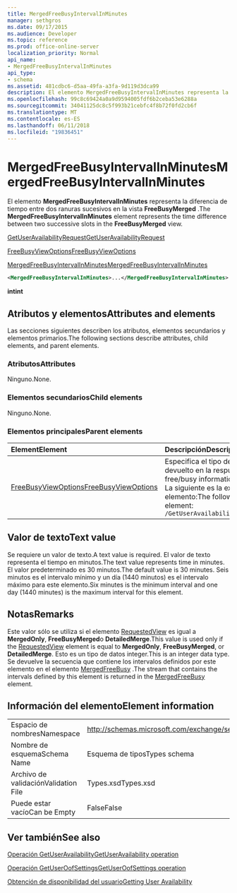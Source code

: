 ```yaml
---
title: MergedFreeBusyIntervalInMinutes
manager: sethgros
ms.date: 09/17/2015
ms.audience: Developer
ms.topic: reference
ms.prod: office-online-server
localization_priority: Normal
api_name:
- MergedFreeBusyIntervalInMinutes
api_type:
- schema
ms.assetid: 481cdbc6-d5aa-49fa-a3fa-9d119d3dca99
description: El elemento MergedFreeBusyIntervalInMinutes representa la diferencia de tiempo entre dos ranuras sucesivos en la vista FreeBusyMerged.
ms.openlocfilehash: 99c8c69424a0a9d9594005fdf6b2ceba53e6288a
ms.sourcegitcommit: 34041125dc8c5f993b21cebfc4f8b72f0fd2cb6f
ms.translationtype: MT
ms.contentlocale: es-ES
ms.lasthandoff: 06/11/2018
ms.locfileid: "19836451"
---
```

# <a name="mergedfreebusyintervalinminutes"></a><span data-ttu-id="82857-103">MergedFreeBusyIntervalInMinutes</span><span class="sxs-lookup"><span data-stu-id="82857-103">MergedFreeBusyIntervalInMinutes</span></span>

<span data-ttu-id="82857-104">El elemento **MergedFreeBusyIntervalInMinutes** representa la diferencia de tiempo entre dos ranuras sucesivos en la vista **FreeBusyMerged** .</span><span class="sxs-lookup"><span data-stu-id="82857-104">The **MergedFreeBusyIntervalInMinutes** element represents the time difference between two successive slots in the **FreeBusyMerged** view.</span></span> 
  
[<span data-ttu-id="82857-105">GetUserAvailabilityRequest</span><span class="sxs-lookup"><span data-stu-id="82857-105">GetUserAvailabilityRequest</span></span>](getuseravailabilityrequest.md)
  
[<span data-ttu-id="82857-106">FreeBusyViewOptions</span><span class="sxs-lookup"><span data-stu-id="82857-106">FreeBusyViewOptions</span></span>](freebusyviewoptions.md)
  
[<span data-ttu-id="82857-107">MergedFreeBusyIntervalInMinutes</span><span class="sxs-lookup"><span data-stu-id="82857-107">MergedFreeBusyIntervalInMinutes</span></span>](mergedfreebusyintervalinminutes.md)
  
```xml
<MergedFreeBusyIntervalInMinutes>...</MergedFreeBusyIntervalInMinutes>
```

 <span data-ttu-id="82857-108">**int**</span><span class="sxs-lookup"><span data-stu-id="82857-108">**int**</span></span>
## <a name="attributes-and-elements"></a><span data-ttu-id="82857-109">Atributos y elementos</span><span class="sxs-lookup"><span data-stu-id="82857-109">Attributes and elements</span></span>

<span data-ttu-id="82857-110">Las secciones siguientes describen los atributos, elementos secundarios y elementos primarios.</span><span class="sxs-lookup"><span data-stu-id="82857-110">The following sections describe attributes, child elements, and parent elements.</span></span>
  
### <a name="attributes"></a><span data-ttu-id="82857-111">Atributos</span><span class="sxs-lookup"><span data-stu-id="82857-111">Attributes</span></span>

<span data-ttu-id="82857-112">Ninguno.</span><span class="sxs-lookup"><span data-stu-id="82857-112">None.</span></span>
  
### <a name="child-elements"></a><span data-ttu-id="82857-113">Elementos secundarios</span><span class="sxs-lookup"><span data-stu-id="82857-113">Child elements</span></span>

<span data-ttu-id="82857-114">Ninguno.</span><span class="sxs-lookup"><span data-stu-id="82857-114">None.</span></span>
  
### <a name="parent-elements"></a><span data-ttu-id="82857-115">Elementos principales</span><span class="sxs-lookup"><span data-stu-id="82857-115">Parent elements</span></span>

|<span data-ttu-id="82857-116">**Element**</span><span class="sxs-lookup"><span data-stu-id="82857-116">**Element**</span></span>|<span data-ttu-id="82857-117">**Descripción**</span><span class="sxs-lookup"><span data-stu-id="82857-117">**Description**</span></span>|
|:-----|:-----|
|[<span data-ttu-id="82857-118">FreeBusyViewOptions</span><span class="sxs-lookup"><span data-stu-id="82857-118">FreeBusyViewOptions</span></span>](freebusyviewoptions.md) <br/> |<span data-ttu-id="82857-119">Especifica el tipo de información de libre/ocupado devuelto en la respuesta.</span><span class="sxs-lookup"><span data-stu-id="82857-119">Specifies the type of free/busy information returned in the response.</span></span>  <br/> <span data-ttu-id="82857-120">La siguiente es la expresión de XPath para este elemento:</span><span class="sxs-lookup"><span data-stu-id="82857-120">The following is the XPath to this element:</span></span>  <br/>  `/GetUserAvailabilityRequest/FreeBusyViewOptions` <br/> |
   
## <a name="text-value"></a><span data-ttu-id="82857-121">Valor de texto</span><span class="sxs-lookup"><span data-stu-id="82857-121">Text value</span></span>

<span data-ttu-id="82857-122">Se requiere un valor de texto.</span><span class="sxs-lookup"><span data-stu-id="82857-122">A text value is required.</span></span> <span data-ttu-id="82857-123">El valor de texto representa el tiempo en minutos.</span><span class="sxs-lookup"><span data-stu-id="82857-123">The text value represents time in minutes.</span></span> <span data-ttu-id="82857-124">El valor predeterminado es 30 minutos.</span><span class="sxs-lookup"><span data-stu-id="82857-124">The default value is 30 minutes.</span></span> <span data-ttu-id="82857-125">Seis minutos es el intervalo mínimo y un día (1440 minutos) es el intervalo máximo para este elemento.</span><span class="sxs-lookup"><span data-stu-id="82857-125">Six minutes is the minimum interval and one day (1440 minutes) is the maximum interval for this element.</span></span>
  
## <a name="remarks"></a><span data-ttu-id="82857-126">Notas</span><span class="sxs-lookup"><span data-stu-id="82857-126">Remarks</span></span>

<span data-ttu-id="82857-127">Este valor sólo se utiliza si el elemento [RequestedView](requestedview.md) es igual a **MergedOnly**, **FreeBusyMerged**o **DetailedMerge**.</span><span class="sxs-lookup"><span data-stu-id="82857-127">This value is used only if the [RequestedView](requestedview.md) element is equal to **MergedOnly**, **FreeBusyMerged**, or **DetailedMerge**.</span></span> <span data-ttu-id="82857-128">Esto es un tipo de datos integer.</span><span class="sxs-lookup"><span data-stu-id="82857-128">This is an integer data type.</span></span> <span data-ttu-id="82857-129">Se devuelve la secuencia que contiene los intervalos definidos por este elemento en el elemento [MergedFreeBusy](mergedfreebusy.md) .</span><span class="sxs-lookup"><span data-stu-id="82857-129">The stream that contains the intervals defined by this element is returned in the [MergedFreeBusy](mergedfreebusy.md) element.</span></span> 
  
## <a name="element-information"></a><span data-ttu-id="82857-130">Información del elemento</span><span class="sxs-lookup"><span data-stu-id="82857-130">Element information</span></span>

|||
|:-----|:-----|
|<span data-ttu-id="82857-131">Espacio de nombres</span><span class="sxs-lookup"><span data-stu-id="82857-131">Namespace</span></span>  <br/> |http://schemas.microsoft.com/exchange/services/2006/types  <br/> |
|<span data-ttu-id="82857-132">Nombre de esquema</span><span class="sxs-lookup"><span data-stu-id="82857-132">Schema Name</span></span>  <br/> |<span data-ttu-id="82857-133">Esquema de tipos</span><span class="sxs-lookup"><span data-stu-id="82857-133">Types schema</span></span>  <br/> |
|<span data-ttu-id="82857-134">Archivo de validación</span><span class="sxs-lookup"><span data-stu-id="82857-134">Validation File</span></span>  <br/> |<span data-ttu-id="82857-135">Types.xsd</span><span class="sxs-lookup"><span data-stu-id="82857-135">Types.xsd</span></span>  <br/> |
|<span data-ttu-id="82857-136">Puede estar vacío</span><span class="sxs-lookup"><span data-stu-id="82857-136">Can be Empty</span></span>  <br/> |<span data-ttu-id="82857-137">False</span><span class="sxs-lookup"><span data-stu-id="82857-137">False</span></span>  <br/> |
   
## <a name="see-also"></a><span data-ttu-id="82857-138">Ver también</span><span class="sxs-lookup"><span data-stu-id="82857-138">See also</span></span>



[<span data-ttu-id="82857-139">Operación GetUserAvailability</span><span class="sxs-lookup"><span data-stu-id="82857-139">GetUserAvailability operation</span></span>](getuseravailability-operation.md)
  
[<span data-ttu-id="82857-140">Operación GetUserOofSettings</span><span class="sxs-lookup"><span data-stu-id="82857-140">GetUserOofSettings operation</span></span>](getuseroofsettings-operation.md)


[<span data-ttu-id="82857-141">Obtención de disponibilidad del usuario</span><span class="sxs-lookup"><span data-stu-id="82857-141">Getting User Availability</span></span>](http://msdn.microsoft.com/library/d4133fcb-9b0f-4e6b-aadf-a389da83516a%28Office.15%29.aspx)

